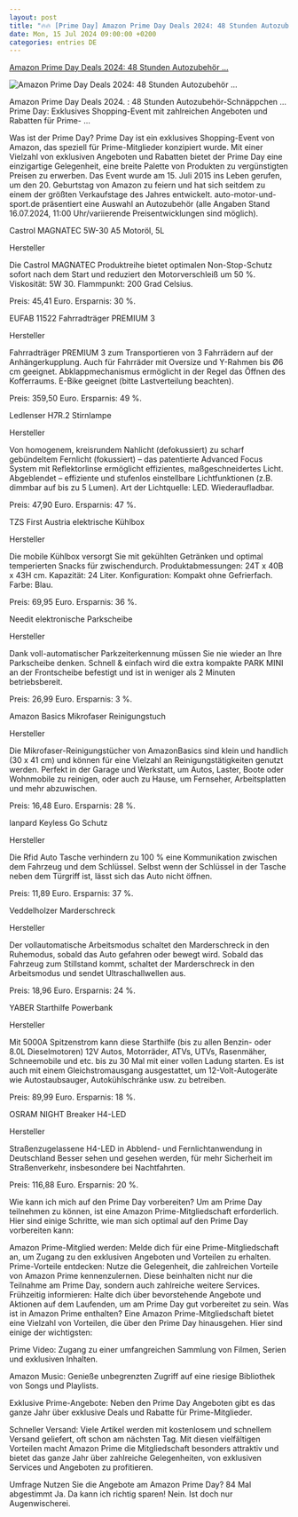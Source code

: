 ```yaml
---
layout: post
title: "🔥🔥 [Prime Day] Amazon Prime Day Deals 2024: 48 Stunden Autozubehör ..."
date: Mon, 15 Jul 2024 09:00:00 +0200
categories: entries DE
---
```

[Amazon Prime Day Deals 2024: 48 Stunden Autozubehör ...](https://www.auto-motor-und-sport.de/verkehr/amazon-prime-day-deals-2024/)

![Amazon Prime Day Deals 2024: 48 Stunden Autozubehör ...](https://imgr1.auto-motor-und-sport.de/Affiliate-Aufmacher-Amazon-Prime-Day-Deals-2024-169FullWidth-2c48c457-2125224.jpg)

Amazon Prime Day Deals 2024. : 48 Stunden Autozubehör-Schnäppchen ... Prime Day: Exklusives Shopping-Event mit zahlreichen Angeboten und Rabatten für Prime- ...

Was ist der Prime Day? Prime Day ist ein exklusives Shopping-Event von Amazon, das speziell für Prime-Mitglieder konzipiert wurde. Mit einer Vielzahl von exklusiven Angeboten und Rabatten bietet der Prime Day eine einzigartige Gelegenheit, eine breite Palette von Produkten zu vergünstigten Preisen zu erwerben. Das Event wurde am 15. Juli 2015 ins Leben gerufen, um den 20. Geburtstag von Amazon zu feiern und hat sich seitdem zu einem der größten Verkaufstage des Jahres entwickelt. auto-motor-und-sport.de präsentiert eine Auswahl an Autozubehör (alle Angaben Stand 16.07.2024, 11:00 Uhr/variierende Preisentwicklungen sind möglich).

Castrol MAGNATEC 5W-30 A5 Motoröl, 5L

Hersteller

Die Castrol MAGNATEC Produktreihe bietet optimalen Non-Stop-Schutz sofort nach dem Start und reduziert den Motorverschleiß um 50 %. Viskosität: 5W 30. Flammpunkt: 200 Grad Celsius.

Preis: 45,41 Euro. Ersparnis: 30 %.

EUFAB 11522 Fahrradträger PREMIUM 3

Hersteller

Fahrradträger PREMIUM 3 zum Transportieren von 3 Fahrrädern auf der Anhängerkupplung. Auch für Fahrräder mit Oversize und Y-Rahmen bis Ø6 cm geeignet. Abklappmechanismus ermöglicht in der Regel das Öffnen des Kofferraums. E-Bike geeignet (bitte Lastverteilung beachten).

Preis: 359,50 Euro. Ersparnis: 49 %.

Ledlenser H7R.2 Stirnlampe

Hersteller

Von homogenem, kreisrundem Nahlicht (defokussiert) zu scharf gebündeltem Fernlicht (fokussiert) – das patentierte Advanced Focus System mit Reflektorlinse ermöglicht effizientes, maßgeschneidertes Licht. Abgeblendet – effiziente und stufenlos einstellbare Lichtfunktionen (z.B. dimmbar auf bis zu 5 Lumen). Art der Lichtquelle: LED. Wiederaufladbar.

Preis: 47,90 Euro. Ersparnis: 47 %.

TZS First Austria elektrische Kühlbox

Hersteller

Die mobile Kühlbox versorgt Sie mit gekühlten Getränken und optimal temperierten Snacks für zwischendurch. Produktabmessungen: 24T x 40B x 43H cm. Kapazität: 24 Liter. Konfiguration: Kompakt ohne Gefrierfach. Farbe: Blau.

Preis: 69,95 Euro. Ersparnis: 36 %.

Needit elektronische Parkscheibe

Hersteller

Dank voll-automatischer Parkzeiterkennung müssen Sie nie wieder an Ihre Parkscheibe denken. Schnell & einfach wird die extra kompakte PARK MINI an der Frontscheibe befestigt und ist in weniger als 2 Minuten betriebsbereit.

Preis: 26,99 Euro. Ersparnis: 3 %.

Amazon Basics Mikrofaser Reinigungstuch

Hersteller

Die Mikrofaser-Reinigungstücher von AmazonBasics sind klein und handlich (30 x 41 cm) und können für eine Vielzahl an Reinigungstätigkeiten genutzt werden. Perfekt in der Garage und Werkstatt, um Autos, Laster, Boote oder Wohnmobile zu reinigen, oder auch zu Hause, um Fernseher, Arbeitsplatten und mehr abzuwischen.

Preis: 16,48 Euro. Ersparnis: 28 %.

lanpard Keyless Go Schutz

Hersteller

Die Rfid Auto Tasche verhindern zu 100 % eine Kommunikation zwischen dem Fahrzeug und dem Schlüssel. Selbst wenn der Schlüssel in der Tasche neben dem Türgriff ist, lässt sich das Auto nicht öffnen.

Preis: 11,89 Euro. Ersparnis: 37 %.

Veddelholzer Marderschreck

Hersteller

Der vollautomatische Arbeitsmodus schaltet den Marderschreck in den Ruhemodus, sobald das Auto gefahren oder bewegt wird. Sobald das Fahrzeug zum Stillstand kommt, schaltet der Marderschreck in den Arbeitsmodus und sendet Ultraschallwellen aus.

Preis: 18,96 Euro. Ersparnis: 24 %.

YABER Starthilfe Powerbank

Hersteller

Mit 5000A Spitzenstrom kann diese Starthilfe (bis zu allen Benzin- oder 8.0L Dieselmotoren) 12V Autos, Motorräder, ATVs, UTVs, Rasenmäher, Schneemobile und etc. bis zu 30 Mal mit einer vollen Ladung starten. Es ist auch mit einem Gleichstromausgang ausgestattet, um 12-Volt-Autogeräte wie Autostaubsauger, Autokühlschränke usw. zu betreiben.

Preis: 89,99 Euro. Ersparnis: 18 %.

OSRAM NIGHT Breaker H4-LED

Hersteller

Straßenzugelassene H4-LED in Abblend- und Fernlichtanwendung in Deutschland Besser sehen und gesehen werden, für mehr Sicherheit im Straßenverkehr, insbesondere bei Nachtfahrten.

Preis: 116,88 Euro. Ersparnis: 20 %.

Wie kann ich mich auf den Prime Day vorbereiten? Um am Prime Day teilnehmen zu können, ist eine Amazon Prime-Mitgliedschaft erforderlich. Hier sind einige Schritte, wie man sich optimal auf den Prime Day vorbereiten kann:

Amazon Prime-Mitglied werden: Melde dich für eine Prime-Mitgliedschaft an, um Zugang zu den exklusiven Angeboten und Vorteilen zu erhalten. Prime-Vorteile entdecken: Nutze die Gelegenheit, die zahlreichen Vorteile von Amazon Prime kennenzulernen. Diese beinhalten nicht nur die Teilnahme am Prime Day, sondern auch zahlreiche weitere Services. Frühzeitig informieren: Halte dich über bevorstehende Angebote und Aktionen auf dem Laufenden, um am Prime Day gut vorbereitet zu sein. Was ist in Amazon Prime enthalten? Eine Amazon Prime-Mitgliedschaft bietet eine Vielzahl von Vorteilen, die über den Prime Day hinausgehen. Hier sind einige der wichtigsten:

Prime Video: Zugang zu einer umfangreichen Sammlung von Filmen, Serien und exklusiven Inhalten.

Amazon Music: Genieße unbegrenzten Zugriff auf eine riesige Bibliothek von Songs und Playlists.

Exklusive Prime-Angebote: Neben den Prime Day Angeboten gibt es das ganze Jahr über exklusive Deals und Rabatte für Prime-Mitglieder.

Schneller Versand: Viele Artikel werden mit kostenlosem und schnellem Versand geliefert, oft schon am nächsten Tag. Mit diesen vielfältigen Vorteilen macht Amazon Prime die Mitgliedschaft besonders attraktiv und bietet das ganze Jahr über zahlreiche Gelegenheiten, von exklusiven Services und Angeboten zu profitieren.

Umfrage Nutzen Sie die Angebote am Amazon Prime Day? 84 Mal abgestimmt Ja. Da kann ich richtig sparen! Nein. Ist doch nur Augenwischerei.

